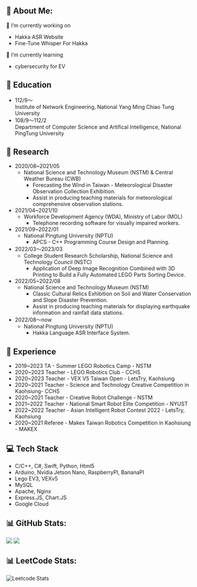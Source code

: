 ## 💫 About Me:
🔭 I’m currently working on 
* Hakka ASR Website
* Fine-Tune Whisper For Hakka

🌱 I’m currently learning 
* cybersecurity for EV

## 🏫 Education
* 112/9～  
Institute of Network Engineering, National Yang Ming Chiao Tung University
* 108/9～112/2  
Department of Computer Science and Artifical Intelligence, National PingTung University

## 🔬 Research
* 2020/08~2021/05 
    * National Science and Technology Museum (NSTM) & Central Weather Bureau (CWB)
        * Forecasting the Wind in Taiwan - Meteorological Disaster Observation Collection Exhibition.
        * Assist in producing teaching materials for meteorological comprehensive observation stations.
* 2021/04~2021/10
    * Workforce Development Agency  (WDA), Ministry of Labor (MOL)
        * Telephone recording software for visually impaired workers.
* 2021/09~2022/01
    * National Pingtung University (NPTU)
        * APCS - C++ Programming Course Design and Planning.
* 2022/03～2023/03
    * College Student Research Scholarship, National Science and Technology Council (NSTC)
        * Application of Deep Image Recognition Combined with 3D Printing to Build a Fully Automated LEGO Parts Sorting Device.
* 2022/05~2022/08
    * National Science and Technology Museum (NSTM)
        * Classic Cultural Relics Exhibition on Soil and Water Conservation and Slope Disaster Prevention.
        * Assist in producing teaching materials for displaying earthquake information and rainfall data stations.
* 2022/08～now
    * National Pingtung University (NPTU)
        * Hakka Language ASR Interface System.

## 📄 Experience
* 2019~2023 TA - Summer LEGO Robotics Camp - NSTM
* 2020~2023 Teacher - LEGO Robotics Club - CCHS
* 2020~2023 Teacher - VEX V5 Taiwan Open - LetsTry, Kaohsiung
* 2020~2021 Teacher - Science and Technology Creative Competition in Kaohsiung- CCHS
* 2020~2021 Teacher - Creative Robot Challenge - NSTM
* 2021~2022 Teacher - National Smart Robot Elite Competition - NYUST
* 2022~2022 Teacher - Asian Intelligent Robot Contest 2022 - LetsTry, Kaohsiung
* 2020~2021 Referee - Makex Taiwan Robotics Competition in Kaohsiung - MAKEX


## 💻 Tech Stack
* C/C++, C#, Swift, Python, Html5
* Arduino, Nvidia Jetson Nano, RaspberryPI, BananaPI
* Lego EV3, VEXv5
* MySQL
* Apache, Nginx
* Express.JS, Chart.JS
* Google Cloud


## 📊 GitHub Stats:
![](https://github-readme-stats.vercel.app/api?username=au2a&theme=onedark&hide_border=false&include_all_commits=true&count_private=true)
![](https://github-readme-stats.vercel.app/api/top-langs/?username=au2a&theme=onedark&hide_border=false&include_all_commits=true&count_private=true&layout=compact)

## 📊 LeetCode Stats:
![Leetcode Stats](https://leetcard.jacoblin.cool/au2a?theme=nord&ext=heatmap)
